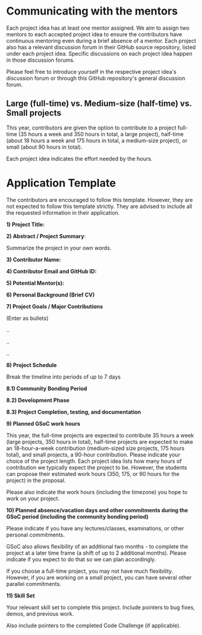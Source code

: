 
# Communicating with the mentors

Each project idea has at least one mentor assigned. We aim to assign two mentors to each accepted project idea to ensure the contributors have continuous mentoring even during a brief absence of a mentor. Each project also has a relevant discussion forum in their GitHub source repository, listed under each project idea. Specific discussions on each project idea happen in those discussion forums.

Please feel free to introduce yourself in the respective project idea's discussion forum or through this GitHub repository's general discussion forum.

## Large (full-time) vs. Medium-size (half-time) vs. Small projects

This year, contributors are given the option to contribute to a project full-time (35 hours a week and 350 hours in total, a large project), half-time (about 18 hours a week and 175 hours in total, a medium-size project), or small (about 90 hours in total). 

Each project idea indicates the effort needed by the hours.

# Application Template

The contributors are encouraged to follow this template. However, they are not expected to follow this template strictly. They are advised to include all the requested information in their application.

**1) Project Title:**

**2) Abstract / Project Summary**:

Summarize the project in your own words.

**3) Contributor Name:**

**4) Contributor Email and GitHub ID:**

**5) Potential Mentor(s):**

**6) Personal Background (Brief CV)**

**7) Project Goals / Major Contributions**

(Enter as bullets)

..
     
..
     
..

**8) Project Schedule**

Break the timeline into periods of up to 7 days

**8.1) Community Bonding Period**

**8.2) Development Phase**

**8.3) Project Completion, testing, and documentation**

**9) Planned GSoC work hours**

This year, the full-time projects are expected to contribute 35 hours a week (large projects, 350 hours in total), half-time projects are expected to make an 18-hour-a-week contribution (medium-sized size projects, 175 hours total), and small projects, a 90-hour contribution. Please indicate your choice of the project length. 
Each project idea lists how many hours of contribution we typically expect the project to be. However, the students can propose their estimated work hours (350, 175, or 90 hours for the project) in the proposal.

Please also indicate the work hours (including the timezone) you hope to work on your project. 

**10) Planned absence/vacation days and other commitments during the GSoC period (including the community bonding period)**

Please indicate if you have any lectures/classes, examinations, or other personal commitments.

GSoC  also allows flexibility of an additional two months - to complete the project at a later time frame (a shift of up to 2 additional months). Please indicate if you expect to do that so we can plan accordingly.

If you choose a full-time project, you may not have much flexibility. However, if you are working on a small project, you can have several other parallel commitments.

**11) Skill Set**

Your relevant skill set to complete this project. Include pointers to bug fixes, demos, and previous work.

Also include pointers to the completed Code Challenge (if applicable).

